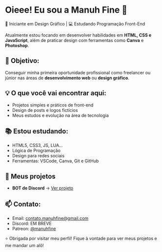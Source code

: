 # Oieee! Eu sou a Manuh Fine 👋

🎨 Iniciante em Design Gráfico | 💻 Estudando Programação Front-End

Atualmente estou focando em desenvolver habilidades em **HTML, CSS e JavaScript**, além de praticar design com ferramentas como **Canva** e **Photoshop**.



## 🎯 Objetivo: 
Conseguir minha primeira oportunidade profissional como freelancer ou júnior nas áreas de **desenvolvimento web** ou **design gráfico**.



## 💡 O que você vai encontrar aqui:
- Projetos simples e práticos de front-end
- Design de posts e logos fictícios
- Meus estudos e evolução na área de tecnologia



## 📚 Estou estudando:
- HTML5, CSS3, JS, LUA...
- Lógica de Programação
- Design para redes sociais
- Ferramentas: VSCode, Canva, Git e GitHub



## 🚀 Meus projetos

- **BOT de Discord** → [Ver projeto]([https://github.com/seuusuario/calculadora](https://github.com/ManuhFine/Fine-BOT_Discord))

 

## 📫 Contato:
- Email: contato.manuhfine@gmail.com
- Discord: EM BREVE
- Patreon: [@manuhfine](https://www.patreon.com/c/manuhfine) 


⭐ Obrigada por visitar meu perfil! Fique à vontade para ver meus projetos e me mandar um alô!

